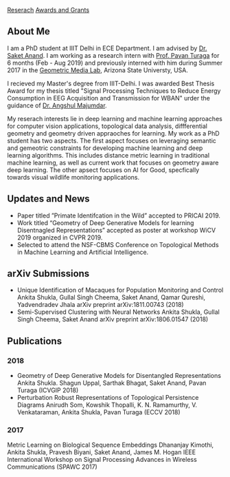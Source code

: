 
 [Reserach](reserach.md)   [Awards and Grants](fanda.md)

## About Me

I am a PhD student at IIIT Delhi in ECE Department. I am advised by [Dr. Saket Anand](https://www.iiitd.edu.in/~anands/). I am working as a research intern with [Prof. Pavan Turaga](https://pavanturaga.com/) for 6 months (Feb - Aug 2019) and previously interned with him during Summer 2017 in the [Geometric Media Lab](https://pavanturaga.com/geometric-media-lab/), Arizona State Universty, USA.

I recieved my Master's degree from IIIT-Delhi. I was awarded Best Thesis Award for my thesis titled "Signal Processing Techniques to Reduce Energy Consumption in EEG Acquisition and Transmission for WBAN" urder the guidance of [Dr. Angshul Majumdar](https://www.iiitd.edu.in/~angshul/index.htm).

My reserach interests lie in deep learning and machine learning approaches for computer vision applications, topological data analysis, diffferential geometry and geometry driven appraoches for learning. My work as a PhD student has two aspects. The first aspect focuses on leveraging semantic and gemeotric constraints for developing machine learning and deep learning algorithms. This includes distance metric learning in traditional machine learning, as well as current work that focuses on geometry aware deep learning. The other apsect focuses on AI for Good, specfically towards visual wildlife monitoring applications.
<!---My work as a PhD students spans --->


## Updates and News

- Paper titled ”Primate Identifcation in the Wild” accepted to PRICAI 2019.
- Work titled “Geometry of Deep Generative Models for learning Disentnagled Representations” accepted as poster at  workshop WiCV 2019 organized in CVPR 2019.
- Selected to attend the NSF-CBMS Conference on Topological Methods in Machine Learning and Artificial Intelligence.

## arXiv Submissions

  - Unique Identification  of Macaques for Population Monitoring and Control
    Ankita Shukla, Gullal Singh Cheema, Saket Anand, Qamar Qureshi, Yadvendradev Jhala
    arXiv preprint arXiv:1811.00743 (2018)
  - Semi-Supervised Clustering with Neural Networks
    Ankita Shukla, Gullal Singh Cheema, Saket Anand
    arXiv preprint arXiv:1806.01547 (2018)



## Publications   
### 2018 
  - Geometry of Deep Generative Models for Disentangled Representations
    Ankita Shukla. Shagun Uppal, Sarthak Bhagat,
    Saket Anand, Pavan Turaga (ICVGIP 2018)
  - Perturbation Robust Representations of Topological Persistence Diagrams
    Anirudh Som, Kowshik Thopalli, K. N. Ramamurthy, V. Venkataraman,
    Ankita Shukla, Pavan Turaga (ECCV 2018)
 
### 2017
Metric Learning on Biological Sequence Embeddings
Dhananjay Kimothi, Ankita Shukla, Pravesh Biyani,  Saket Anand, James M. Hogan
IEEE International Workshop on Signal Processing Advances in Wireless Communications (SPAWC 2017)

    


<!---

```markdown
Syntax highlighted code block

# About Me
## Header 2
### Header 3

- Bulleted
- List

1. Numbered
2. List

**Bold** and _Italic_ and `Code` text

[Link](url) and ![Image](src)
```

For more details see [GitHub Flavored Markdown](https://guides.github.com/features/mastering-markdown/).

### Jekyll Themes

Your Pages site will use the layout and styles from the Jekyll theme you have selected in your [repository settings](https://github.com/ankita-shukla/ankita-shukla.github.io/settings). The name of this theme is saved in the Jekyll `_config.yml` configuration file.

### Support or Contact

Having trouble with Pages? Check out our [documentation](https://help.github.com/categories/github-pages-basics/) or [contact support](https://github.com/contact) and we’ll help you sort it out.--->
